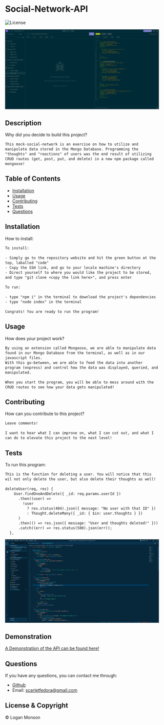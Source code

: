 # Social-Network-API

![License](https://img.shields.io/badge/license-MIT_License-red.svg)

![A visual of The API In Insomnia](./assets/SNAPI_Insomnia.png)

## Description

Why did you decide to build this project?

```
This mock-social-network is an exercise on how to utilize and manipulate data stored in the Mongo Database. Programming the "thoughts" and "reactions" of users was the end result of utilizing CRUD routes (get, post, put, and delete) in a new npm package called mongoose!
```

## Table of Contents

- [Installation](#installation)
- [Usage](#usage)
- [Contributing](#contributing)
- [Tests](#tests)
- [Questions](#questions)

## Installation

How to install:

```
To install:

- Simply go to the repository website and hit the green button at the top, laballed "code"
- Copy the SSH link, and go to your locale machine's directory
- Direct yourself to where you would like the project to be stored, and type "git clone <copy the link here>", and press enter

To run:

- type "npm i" in the terminal to download the project's dependencies
- type "node index" in the terminal

Congrats! You are ready to run the program!
```

## Usage

How does your project work?

```
By using an extension called Mongoose, we are able to manipulate data found in our Mongo Database from the terminal, as well as in our javascript files.
With this go-between, we are able to feed the data into another program (express) and control how the data was displayed, queried, and manipulated.

When you start the program, you will be able to mess around with the CRUD routes to see how your data gets manipulated!
```

## Contributing

How can you contribute to this project?

```
Leave comments!

I want to hear what I can improve on, what I can cut out, and what I can do to elevate this project to the next level!

```

## Tests

To run this program:

```
This is the function for deleting a user. You will notice that this wil not only delete the user, but also delete their thoughts as well!

deleteUser(req, res) {
    User.findOneAndDelete({ _id: req.params.userId })
      .then((user) =>
        !user
          ? res.status(404).json({ message: "No user with that ID" })
          : Thought.deleteMany({ _id: { $in: user.thoughts } })
      )
      .then(() => res.json({ message: "User and thoughts deleted!" }))
      .catch((err) => res.status(500).json(err));
  },
```

![A visual of The API's code in Visual Studio Code'](./assets/SNAPI.png)

## Demonstration

[A Demonstration of the API can be found here!](https://www.youtube.com/watch?v=EN5U8hc0Tco)

## Questions

If you have any questions, you can contact me through:

- [Github](https://github.com/Loggamon)
- Email: scarletfedora@gmail.com

## License & Copyright

© Logan Monson
